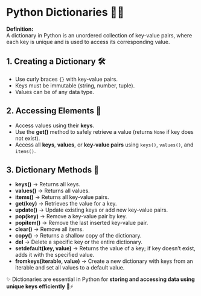 # Python Dictionaries 📖✨

**Definition:**  
A dictionary in Python is an unordered collection of key-value pairs, where each key is unique and is used to access its corresponding value.

## 1. Creating a Dictionary 🛠️
- Use curly braces `{}` with key-value pairs.  
- Keys must be immutable (string, number, tuple).  
- Values can be of any data type.  

## 2. Accessing Elements 🔎
- Access values using their **keys**.  
- Use the **get()** method to safely retrieve a value (returns `None` if key does not exist).  
- Access all **keys**, **values**, or **key-value pairs** using `keys()`, `values()`, and `items()`.  

## 3. Dictionary Methods 🧰
- **keys()** → Returns all keys.  
- **values()** → Returns all values.  
- **items()** → Returns all key-value pairs.  
- **get(key)** → Retrieves the value for a key.  
- **update()** → Update existing keys or add new key-value pairs.  
- **pop(key)** → Remove a key-value pair by key.  
- **popitem()** → Remove the last inserted key-value pair.  
- **clear()** → Remove all items.  
- **copy()** → Returns a shallow copy of the dictionary.  
- **del** → Delete a specific key or the entire dictionary.  
- **setdefault(key, value)** → Returns the value of a key; if key doesn’t exist, adds it with the specified value.  
- **fromkeys(iterable, value)** → Create a new dictionary with keys from an iterable and set all values to a default value.  

✨ Dictionaries are essential in Python for **storing and accessing data using unique keys efficiently** 🔑⚡
